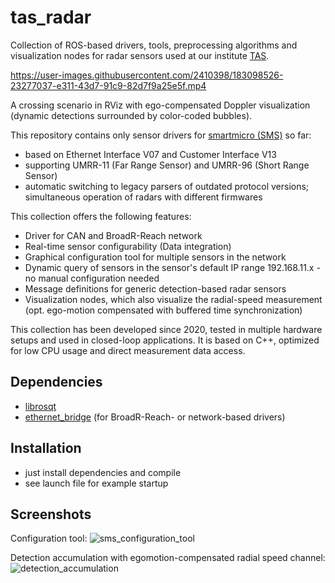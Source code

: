 # tas_radar
Collection of ROS-based drivers, tools, preprocessing algorithms and visualization nodes for radar sensors used at our institute [TAS](https://www.unibw.de/tas).

https://user-images.githubusercontent.com/2410398/183098526-23277037-e311-43d7-91c9-82d7f9a25e5f.mp4

A crossing scenario in RViz with ego-compensated Doppler visualization (dynamic detections surrounded by color-coded bubbles).

This repository contains only sensor drivers for [smartmicro (SMS)](https://www.smartmicro.com/automotive-radar) so far:
- based on Ethernet Interface V07 and Customer Interface V13
- supporting UMRR-11 (Far Range Sensor) and UMRR-96 (Short Range Sensor)
- automatic switching to legacy parsers of outdated protocol versions; simultaneous operation of radars with different firmwares

This collection offers the following features:
- Driver for CAN and BroadR-Reach network
- Real-time sensor configurability (Data integration)
- Graphical configuration tool for multiple sensors in the network
- Dynamic query of sensors in the sensor's default IP range 192.168.11.x - no manual configuration needed
- Message definitions for generic detection-based radar sensors
- Visualization nodes, which also visualize the radial-speed measurement (opt. ego-motion compensated with buffered time synchronization)

This collection has been developed since 2020, tested in multiple hardware setups and used in closed-loop applications. It is based on C++, optimized for low CPU usage and direct measurement data access.

## Dependencies
- [librosqt](https://github.com/1r0b1n0/librosqt)
- [ethernet_bridge](https://github.com/UniBwTAS/ethernet_bridge) (for BroadR-Reach- or network-based drivers)

## Installation
- just install dependencies and compile
- see launch file for example startup

## Screenshots
Configuration tool:
![sms_configuration_tool](https://user-images.githubusercontent.com/2410398/183097935-61f7c74f-e8b6-4fde-8a3f-336cf9ed472f.png)

Detection accumulation with egomotion-compensated radial speed channel:
![detection_accumulation](https://github.com/UniBwTAS/tas_radar/assets/2410398/dead3581-2660-4b38-85a1-0f3d9de667c8)


